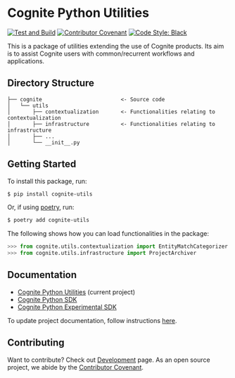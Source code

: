Cognite Python Utilities
========================
[![Test and Build](https://github.com/cognitedata/cognite-python-utils/workflows/test_and_build/badge.svg)](https://github.com/cognitedata/cognite-python-utils/actions?query=workflow:test_and_build)
[![Contributor Covenant](https://img.shields.io/badge/Contributor%20Covenant-2.1-4baaaa.svg)](https://cognitedata.github.io/cognite-python-utils/development/covenant.html)
[![Code Style: Black](https://img.shields.io/badge/code%20style-black-000000.svg)](https://github.com/psf/black)

This is a package of utilities extending the use of Cognite products. Its aim is to assist
Cognite users with common/recurrent workflows and applications.

## Directory Structure

```
├── cognite                         <- Source code
│   └── utils
│       ├── contextualization       <- Functionalities relating to contextualization
│       ├── infrastructure          <- Functionalities relating to infrastructure
│       ├── ...
│       └── __init__.py
```

## Getting Started

To install this package, run:

```bash
$ pip install cognite-utils
```

Or, if using [poetry](https://python-poetry.org/docs/), run:

```bash
$ poetry add cognite-utils
```

The following shows how you can load functionalities in the package:

```python
>>> from cognite.utils.contextualization import EntityMatchCategorizer
>>> from cognite.utils.infrastructure import ProjectArchiver
```

## Documentation

- [Cognite Python Utilities](https://cognitedata.github.io/cognite-python-utils/) (current project)
- [Cognite Python SDK](https://cognite-docs.readthedocs-hosted.com/en/latest/)
- [Cognite Python Experimental SDK](https://cognite-sdk-experimental.readthedocs-hosted.com/en/latest/)

To update project documentation, follow instructions [here](https://cognitedata.github.io/cognite-python-utils/development/basics.html#updating-project-documentation).

## Contributing

Want to contribute? Check out [Development](https://cognitedata.github.io/cognite-python-utils/development/index.html) page.
As an open source project, we abide by the [Contributor Covenant](https://cognitedata.github.io/cognite-python-utils/development/covenant.html).

